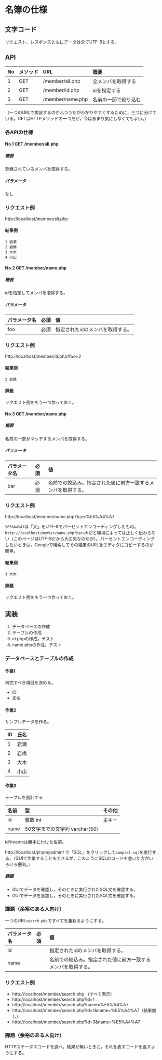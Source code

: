 # 名簿の仕様

## 文字コード

リクエスト，レスポンスともにデータは全てUTF-8とする。

## API
| No | メソッド | URL              | 概要                 |
|:---|:---------|:-----------------|:---------------------|
| 1  | GET      | /member/all.php  | 全メンバを取得する   |
| 2  | GET      | /member/id.php   | idを指定する         |
| 3  | GET      | /member/name.php | 名前の一部で絞り込む |

（一つのURLで実装するのがふつうだがわかりやすくするために，三つに分けている。GETはHTTPメソッドの一つだが，今はあまり気にしなくてもよい。）

### 各APIの仕様

#### <a name="no1">No.1 GET /member/all.php

##### 概要

登録されているメンバを取得する。

##### パラメータ

なし

### リクエスト例

http://localhost/member/all.php

#### 結果例

```
1 岩瀬
2 岩橋
3 大木
4 小山
```

#### <a name="no2">No.2 GET /member/name.php

##### 概要

idを指定してメンバを取得する。

##### パラメータ

| パラメータ名 | 必須 | 値                              |
|:-------------|:-----|:--------------------------------|
| foo          | 必須 | 指定されたidのメンバを取得する。|

### リクエスト例

http://localhost/member/id.php?foo=2

#### 結果例

```
2 岩橋
```

#### 課題

リクエスト例をもう一つ作っておく。

#### <a name="no3">No.3 GET /member/name.php

##### 概要

名前の一部がマッチするメンバを取得する。

##### パラメータ

| パラメータ名 | 必須 | 値                                                           |
|:-------------|:-----|:-------------------------------------------------------------|
| bar          | 必須 | 名前での絞込み。指定された値に前方一致するメンバを取得する。 |

### リクエスト例

http://localhost/member/name.php?bar=%E5%A4%A7

`%E5%A4%A7`は「大」をUTF-8でパーセントエンコーディングしたもの。`http://localhost/member/name.php?bar=大`だと環境によっては正しく伝わらない（このページはUTF-8だから大丈夫なのだが）。パーセントエンコーディングしたいときは，Googleで検索してその結果のURLをエディタにコピーするのが簡単。

#### 結果例

```
3 大木
```

#### 課題

リクエスト例をもう一つ作っておく。

## 実装

1. データベースの作成
1. テーブルの作成
1. id.phpの作成，テスト
1. name.phpの作成，テスト

### データベースとテーブルの作成

#### 作業1

補完すべき項目を決める。

- ID
- 氏名

#### 作業2

サンプルデータを作る。

|ID |氏名|
|:--|:---|
|1  |岩瀬|
|2  |岩橋|
|3  |大木|
|4  |小山|

#### 作業3

テーブルを設計する

|名前|型|その他|
|:---|:----------|:-----|
|id  |整数 int|主キー|
|name|50文字までの文字列 varchar(50)||

idやnameは勝手に付けた名前。

http://localhost/phpmyadmin/ で「SQL」をクリックして`sample1.sql`を実行する。（GUIで作業することもできるが，このようにSQLのコードを書いた方がいろいろ便利。）

##### 課題

* GUIでデータを確認し，そのときに実行されたSQL文を確認する。
* GUIでデータを追加し，そのときに実行されたSQL文を確認する。

### 課題（余裕のある人向け）

一つのURL`search.php`ですべてを兼ねるようにする。

| パラメータ名 | 必須 | 値                                                           |
|:-------------|:-----|:-------------------------------------------------------------|
| id           |      | 指定されたidのメンバを取得する。                             |
| name         |      | 名前での絞込み。指定された値に前方一致するメンバを取得する。 |

### リクエスト例

* http://localhost/member/search.php （すべて表示）
* http://localhost/member/search.php?id=1
* http://localhost/member/search.php?name=%E5%A4%A7
* http://localhost/member/search.php?id=1&name=%E5%A4%A7（結果無し）
* http://localhost/member/search.php?id=3&name=%E5%A4%A7

### 課題（余裕のある人向け）

HTTPステータスコードを調べ，結果が無いときに，それを表すコードを返すようにする。
